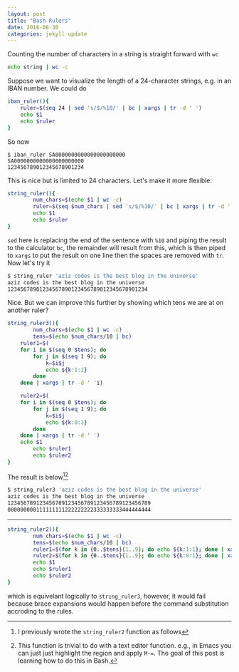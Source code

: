 ```yaml
---
layout: post
title: "Bash Rulers"
date: 2018-08-30
categories: jekyll update
---
```


Counting the number of characters in a string is straight forward with `wc`

``` bash
echo string | wc -c
```
Suppose we want to visualize the length of a 24-character strings, e.g. in an IBAN number. We could do

``` bash
iban_ruler(){
	ruler=$(seq 24 | sed 's/$/%10/' | bc | xargs | tr -d ' ')
	echo $1
	echo $ruler
}
```
So now 

```
$ iban_ruler SA0000000000000000000000
SA0000000000000000000000
123456789012345678901234
```
This is nice but is limited to 24 characters. Let's make it more flexible:

``` bash
string_ruler(){
        num_chars=$(echo $1 | wc -c)
        ruler=$(seq $num_chars | sed 's/$/%10/' | bc | xargs | tr -d ' ')
        echo $1
        echo $ruler
}
```

`sed` here is replacing the end of the sentence with `%10` and piping the result to the calculator `bc`, the remainder will result from this, which is then piped to `xargs` to put the result on one line then the spaces are removed with `tr`. Now let's try it

``` bash
$ string_ruler 'aziz codes is the best blog in the universe'
aziz codes is the best blog in the universe 
12345678901234567890123456789012345678901234

```                                  

Nice. But we can improve this further by showing which tens we are at on another ruler?

``` bash
string_ruler3(){
        num_chars=$(echo $1 | wc -c)
        tens=$(echo $num_chars/10 | bc)
	ruler1=$(
	for i in $(seq 0 $tens); do
		for j in $(seq 1 9); do
			k=$i$j
			echo ${k:1:1} 
		done
	done | xargs | tr -d ' 'i)

	ruler2=$(
	for i in $(seq 0 $tens); do
		for j in $(seq 1 9); do
			k=$i$j
			echo ${k:0:1} 
		done
	done | xargs | tr -d ' ')
	echo $1
        echo $ruler1
        echo $ruler2
}

```

The result is below[^1][^2]

``` bash
$ string_ruler3 'aziz codes is the best blog in the universe'
aziz codes is the best blog in the universe  
123456789123456789123456789123456789123456789
000000000111111111222222222333333333444444444
```

---

[^1]: I previously wrote the `string_ruler2` function as follows 
``` bash																				  
string_ruler2(){																		  
        num_chars=$(echo $1 | wc -c)													  
        tens=$(echo $num_chars/10 | bc)													  
        ruler1=$(for k in {0..$tens}{1..9}; do echo ${k:1:1}; done | xargs | tr -d ' ')	  
        ruler2=$(for k in {0..$tens}{1..9}; do echo ${k:0:1}; done | xargs | tr -d ' ')	  
        echo $1																			  
        echo $ruler1																	  
        echo $ruler2																	  
}																						  
```		
which is equivelant logically to `string_ruler3`, however, it would fail because brace expansions would happen before the command substitution accroding to the rules.

[^2]: This function is trivial to do with a text editor function. e.g., in Emacs you can just just highlight the region and apply `M-=`. The goal of this post is learning how to do this in Bash.
